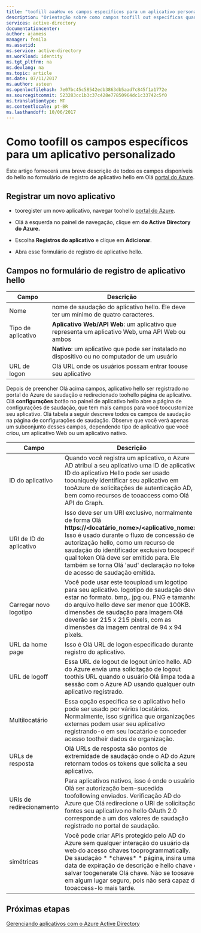 ```yaml
---
title: "toofill aaaHow os campos específicos para um aplicativo personalizado | Microsoft Docs"
description: "Orientação sobre como campos toofill out específicas quando você está registrando um aplicativo desenvolvido personalizado com o Azure AD"
services: active-directory
documentationcenter: 
author: ajamess
manager: femila
ms.assetid: 
ms.service: active-directory
ms.workload: identity
ms.tgt_pltfrm: na
ms.devlang: na
ms.topic: article
ms.date: 07/11/2017
ms.author: asteen
ms.openlocfilehash: 7e07bc45c58542edb3863db5aad7c845f1a1772e
ms.sourcegitcommit: 523283cc1b3c37c428e77850964dc1c33742c5f0
ms.translationtype: MT
ms.contentlocale: pt-BR
ms.lasthandoff: 10/06/2017
---
```

# <a name="how-toofill-out-specific-fields-for-a-custom-developed-application"></a>Como toofill os campos específicos para um aplicativo personalizado

Este artigo fornecerá uma breve descrição de todos os campos disponíveis do hello no formulário de registro de aplicativo hello em Olá [portal do Azure](https://portal.azure.com).

## <a name="register-a-new-application"></a>Registrar um novo aplicativo

-   tooregister um novo aplicativo, navegar toohello [portal do Azure](https://portal.azure.com).

-   Olá à esquerda no painel de navegação, clique em **do Active Directory do Azure.**

-   Escolha **Registros do aplicativo** e clique em **Adicionar**.

-   Abra esse formulário de registro de aplicativo hello.

## <a name="fields-in-hello-application-registration-form"></a>Campos no formulário de registro de aplicativo hello


| Campo            | Descrição                                                                              |
|------------------|------------------------------------------------------------------------------------------|
| Nome             | nome de saudação do aplicativo hello. Ele deve ter um mínimo de quatro caracteres.                |
| Tipo de aplicativo | **Aplicativo Web/API Web**: um aplicativo que representa um aplicativo Web, uma API Web ou ambos 
| |**Nativo**: um aplicativo que pode ser instalado no dispositivo ou no computador de um usuário           |
| URL de logon      | Olá URL onde os usuários possam entrar toouse seu aplicativo                                  |

Depois de preencher Olá acima campos, aplicativo hello ser registrado no portal do Azure de saudação e redirecionado toohello página de aplicativo. Olá **configurações** botão no painel de aplicativo hello abre a página de configurações de saudação, que tem mais campos para você toocustomize seu aplicativo. Olá tabela a seguir descreve todos os campos de saudação na página de configurações de saudação. Observe que você verá apenas um subconjunto desses campos, dependendo tipo de aplicativo que você criou, um aplicativo Web ou um aplicativo nativo.

| Campo           | Descrição                                                                                                                                                                                                                                                                                                     |
|-----------------|-----------------------------------------------------------------------------------------------------------------------------------------------------------------------------------------------------------------------------------------------------------------------------------------------------------------|
| ID do aplicativo  | Quando você registra um aplicativo, o Azure AD atribui a seu aplicativo uma ID de aplicativo. ID do aplicativo Hello pode ser usado toouniquely identificar seu aplicativo em tooAzure de solicitações de autenticação AD, bem como recursos de tooaccess como Olá API do Graph.                                                          |
| URI de ID do aplicativo      | Isso deve ser um URI exclusivo, normalmente de forma Olá **https://&lt;locatário\_nome&gt;/&lt;aplicativo\_nome&gt;.** Isso é usado durante o fluxo de concessão de autorização hello, como um recurso de saudação do identificador exclusivo toospecify qual token Olá deve ser emitido para. Ele também se torna Olá 'aud' declaração no token de acesso de saudação emitida. |
| Carregar novo logotipo | Você pode usar este tooupload um logotipo para seu aplicativo. logotipo de saudação deve estar no formato. bmp,. jpg ou. PNG e tamanho do arquivo hello deve ser menor que 100KB. dimensões de saudação para imagem Olá deverão ser 215 x 215 pixels, com as dimensões da imagem central de 94 x 94 pixels.                                                       |
| URL da home page   | Isso é Olá URL de logon especificado durante o registro do aplicativo.                                                                                                                                                                                                                                              |
| URL de logoff      | Essa URL de logout de logout único hello. AD do Azure envia uma solicitação de logout toothis URL quando o usuário Olá limpa toda a sessão com o Azure AD usando qualquer outro aplicativo registrado.                                                                                                                                       |
| Multilocatário  | Essa opção especifica se o aplicativo hello pode ser usado por vários locatários. Normalmente, isso significa que organizações externas podem usar seu aplicativo registrando-o em seu locatário e conceder acesso tootheir dados de organização.                                                                   |
| URLs de resposta      | Olá URLs de resposta são pontos de extremidade de saudação onde o AD do Azure retornam todos os tokens que solicita a seu aplicativo.                                                                                                                                                                                                          |
| URIs de redirecionamento   | Para aplicativos nativos, isso é onde o usuário Olá ser autorização bem-sucedida toofollowing enviados. Verificação AD do Azure que Olá redirecione o URI de solicitação fontes seu aplicativo no hello OAuth 2.0 corresponde a um dos valores de saudação registrado no portal de saudação.                                                            |
| simétricas            | Você pode criar APIs protegido pelo AD do Azure sem qualquer interação do usuário da web do acesso chaves tooprogrammatically. De saudação \* \*chaves\* \* página, insira uma data de expiração de descrição e hello chave e salvar toogenerate Olá chave. Não se toosave em algum lugar seguro, pois não será capaz de tooaccess-lo mais tarde.             |

## <a name="next-steps"></a>Próximas etapas
[Gerenciando aplicativos com o Azure Active Directory](active-directory-enable-sso-scenario.md)
